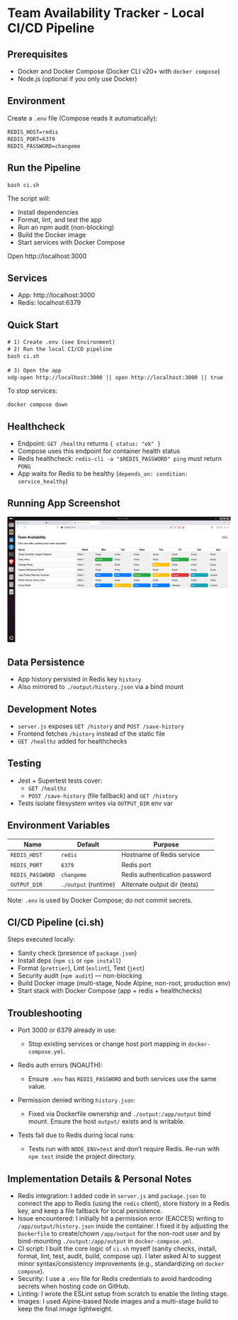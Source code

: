 # Team Availability Tracker - Local CI/CD Pipeline

## Prerequisites

- Docker and Docker Compose (Docker CLI v20+ with `docker compose`)
- Node.js (optional if you only use Docker)

## Environment

Create a `.env` file (Compose reads it automatically):

```
REDIS_HOST=redis
REDIS_PORT=6379
REDIS_PASSWORD=changeme
```

## Run the Pipeline

```
bash ci.sh
```

The script will:

- Install dependencies
- Format, lint, and test the app
- Run an npm audit (non-blocking)
- Build the Docker image
- Start services with Docker Compose

Open http://localhost:3000

## Services

- App: http://localhost:3000
- Redis: localhost:6379

## Quick Start

```
# 1) Create .env (see Environment)
# 2) Run the local CI/CD pipeline
bash ci.sh

# 3) Open the app
xdg-open http://localhost:3000 || open http://localhost:3000 || true
```

To stop services:
```
docker compose down
```

## Healthcheck

- Endpoint: `GET /healthz` returns `{ status: "ok" }`
- Compose uses this endpoint for container health status
- Redis healthcheck: `redis-cli -a "$REDIS_PASSWORD" ping` must return `PONG`
- App waits for Redis to be healthy (`depends_on: condition: service_healthy`)

## Running App Screenshot

![Running App](pics/Screenshot%20from%202025-09-18%2016-42-19.png)

## Data Persistence

- App history persisted in Redis key `history`
- Also mirrored to `./output/history.json` via a bind mount

## Development Notes

- `server.js` exposes `GET /history` and `POST /save-history`
- Frontend fetches `/history` instead of the static file
- `GET /healthz` added for healthchecks

## Testing

- Jest + Supertest tests cover:
  - `GET /healthz`
  - `POST /save-history` (file fallback) and `GET /history`
- Tests isolate filesystem writes via `OUTPUT_DIR` env var

## Environment Variables

| Name            | Default  | Purpose                                   |
|-----------------|----------|-------------------------------------------|
| `REDIS_HOST`    | `redis`  | Hostname of Redis service                 |
| `REDIS_PORT`    | `6379`   | Redis port                                |
| `REDIS_PASSWORD`| `changeme` | Redis authentication password            |
| `OUTPUT_DIR`    | `./output` (runtime) | Alternate output dir (tests) |

Note: `.env` is used by Docker Compose; do not commit secrets.

## CI/CD Pipeline (ci.sh)

Steps executed locally:
- Sanity check (presence of `package.json`)
- Install deps (`npm ci` or `npm install`)
- Format (`prettier`), Lint (`eslint`), Test (`jest`)
- Security audit (`npm audit`) — non-blocking
- Build Docker image (multi-stage, Node Alpine, non-root, production env)
- Start stack with Docker Compose (app + redis + healthchecks)

## Troubleshooting

- Port 3000 or 6379 already in use:
  - Stop existing services or change host port mapping in `docker-compose.yml`.

- Redis auth errors (NOAUTH):
  - Ensure `.env` has `REDIS_PASSWORD` and both services use the same value.

- Permission denied writing `history.json`:
  - Fixed via Dockerfile ownership and `./output:/app/output` bind mount. Ensure the host `output/` exists and is writable.

- Tests fail due to Redis during local runs:
  - Tests run with `NODE_ENV=test` and don’t require Redis. Re-run with `npm test` inside the project directory.

## Implementation Details & Personal Notes

- Redis integration: I added code in `server.js` and `package.json` to connect the app to Redis (using the `redis` client), store history in a Redis key, and keep a file fallback for local persistence.
- Issue encountered: I initially hit a permission error (EACCES) writing to `/app/output/history.json` inside the container. I fixed it by adjusting the `Dockerfile` to create/chown `/app/output` for the non-root user and by bind-mounting `./output:/app/output` in `docker-compose.yml`.
- CI script: I built the core logic of `ci.sh` myself (sanity checks, install, format, lint, test, audit, build, compose up). I later asked AI to suggest minor syntax/consistency improvements (e.g., standardizing on `docker compose`).
- Security: I use a `.env` file for Redis credentials to avoid hardcoding secrets when hosting code on GitHub.
- Linting: I wrote the ESLint setup from scratch to enable the linting stage.
- Images: I used Alpine-based Node images and a multi-stage build to keep the final image lightweight.


